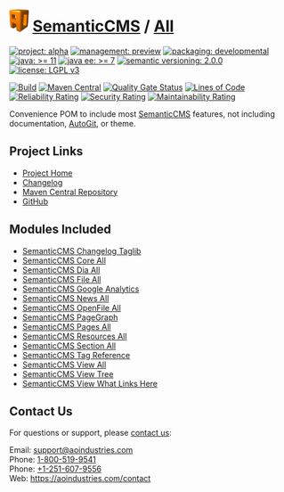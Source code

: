 # [<img src="ao-logo.png" alt="AO Logo" width="35" height="40">](https://github.com/ao-apps) [SemanticCMS](https://github.com/ao-apps/semanticcms) / [All](https://github.com/ao-apps/semanticcms-all)

[![project: alpha](https://semanticcms.com/ao-badges/project-alpha.svg)](https://aoindustries.com/life-cycle#project-alpha)
[![management: preview](https://semanticcms.com/ao-badges/management-preview.svg)](https://aoindustries.com/life-cycle#management-preview)
[![packaging: developmental](https://semanticcms.com/ao-badges/packaging-developmental.svg)](https://aoindustries.com/life-cycle#packaging-developmental)  
[![java: &gt;= 11](https://semanticcms.com/ao-badges/java-11.svg)](https://docs.oracle.com/en/java/javase/11/docs/api/)
[![java ee: &gt;= 7](https://semanticcms.com/ao-badges/javaee-7.svg)](https://docs.oracle.com/javaee/7/api/)
[![semantic versioning: 2.0.0](https://semanticcms.com/ao-badges/semver-2.0.0.svg)](http://semver.org/spec/v2.0.0.html)
[![license: LGPL v3](https://semanticcms.com/ao-badges/license-lgpl-3.0.svg)](https://www.gnu.org/licenses/lgpl-3.0)

[![Build](https://github.com/ao-apps/semanticcms-all/workflows/Build/badge.svg?branch=master)](https://github.com/ao-apps/semanticcms-all/actions?query=workflow%3ABuild)
[![Maven Central](https://maven-badges.herokuapp.com/maven-central/com.semanticcms/semanticcms-all/badge.svg)](https://maven-badges.herokuapp.com/maven-central/com.semanticcms/semanticcms-all)
[![Quality Gate Status](https://sonarcloud.io/api/project_badges/measure?branch=master&project=com.semanticcms%3Asemanticcms-all&metric=alert_status)](https://sonarcloud.io/dashboard?branch=master&id=com.semanticcms%3Asemanticcms-all)
[![Lines of Code](https://sonarcloud.io/api/project_badges/measure?branch=master&project=com.semanticcms%3Asemanticcms-all&metric=ncloc)](https://sonarcloud.io/component_measures?branch=master&id=com.semanticcms%3Asemanticcms-all&metric=ncloc)  
[![Reliability Rating](https://sonarcloud.io/api/project_badges/measure?branch=master&project=com.semanticcms%3Asemanticcms-all&metric=reliability_rating)](https://sonarcloud.io/component_measures?branch=master&id=com.semanticcms%3Asemanticcms-all&metric=Reliability)
[![Security Rating](https://sonarcloud.io/api/project_badges/measure?branch=master&project=com.semanticcms%3Asemanticcms-all&metric=security_rating)](https://sonarcloud.io/component_measures?branch=master&id=com.semanticcms%3Asemanticcms-all&metric=Security)
[![Maintainability Rating](https://sonarcloud.io/api/project_badges/measure?branch=master&project=com.semanticcms%3Asemanticcms-all&metric=sqale_rating)](https://sonarcloud.io/component_measures?branch=master&id=com.semanticcms%3Asemanticcms-all&metric=Maintainability)

Convenience POM to include most [SemanticCMS](https://github.com/ao-apps/semanticcms) features, not including documentation, [AutoGit](https://github.com/ao-apps/semanticcms-autogit), or theme.

## Project Links
* [Project Home](https://semanticcms.com/all/)
* [Changelog](https://semanticcms.com/all/changelog)
* [Maven Central Repository](https://search.maven.org/artifact/com.semanticcms/semanticcms-all)
* [GitHub](https://github.com/ao-apps/semanticcms-all)

## Modules Included
* [SemanticCMS Changelog Taglib](https://github.com/ao-apps/semanticcms-changelog-taglib)
* [SemanticCMS Core All](https://github.com/ao-apps/semanticcms-core-all)
* [SemanticCMS Dia All](https://github.com/ao-apps/semanticcms-dia-all)
* [SemanticCMS File All](https://github.com/ao-apps/semanticcms-file-all)
* [SemanticCMS Google Analytics](https://github.com/ao-apps/semanticcms-google-analytics)
* [SemanticCMS News All](https://github.com/ao-apps/semanticcms-news-all)
* [SemanticCMS OpenFile All](https://github.com/ao-apps/semanticcms-openfile-all)
* [SemanticCMS PageGraph](https://github.com/ao-apps/semanticcms-pagegraph)
* [SemanticCMS Pages All](https://github.com/ao-apps/semanticcms-pages-all)
* [SemanticCMS Resources All](https://github.com/ao-apps/semanticcms-resources-all)
* [SemanticCMS Section All](https://github.com/ao-apps/semanticcms-section-all)
* [SemanticCMS Tag Reference](https://github.com/ao-apps/semanticcms-tag-reference)
* [SemanticCMS View All](https://github.com/ao-apps/semanticcms-view-all)
* [SemanticCMS View Tree](https://github.com/ao-apps/semanticcms-view-tree)
* [SemanticCMS View What Links Here](https://github.com/ao-apps/semanticcms-view-what-links-here)

## Contact Us
For questions or support, please [contact us](https://aoindustries.com/contact):

Email: [support@aoindustries.com](mailto:support@aoindustries.com)  
Phone: [1-800-519-9541](tel:1-800-519-9541)  
Phone: [+1-251-607-9556](tel:+1-251-607-9556)  
Web: https://aoindustries.com/contact
